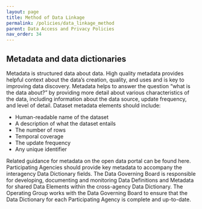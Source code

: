 ```yaml
---
layout: page
title: Method of Data Linkage
permalink: /policies/data_linkage_method
parent: Data Access and Privacy Policies
nav_order: 34
---
```


## Metadata and data dictionaries 

Metadata is structured data about data. High quality metadata provides helpful context about the data’s creation, quality, and uses and is key to improving data discovery. Metadata helps to answer the question “what is the data about?” by providing more detail about various characteristics of the data, including information about the data source, update frequency, and level of detail. Dataset metadata elements should include:

- Human-readable name of the dataset
- A description of what the dataset entails 
- The number of rows 
- Temporal coverage 
- The update frequency  
- Any unique identifier

Related guidance for metadata on the open data portal can be found here. Participating Agencies should provide key metadata to accompany the interagency Data Dictionary fields. The Data Governing Board is responsible for developing, documenting and monitoring Data Definitions and Metadata for shared Data Elements within the cross-agency Data Dictionary. The Operating Group works with the Data Governing Board to ensure that the Data Dictionary for each Participating Agency is complete and up-to-date. 
